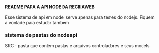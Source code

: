 #### README PARA A API NODE DA RECRIAWEB ######
Esse sistema de api em node, serve apenas para testes do nodejs.
Fiquem a vontade para estudar também

### sistema de pastas do nodeapi ###
SRC - pasta que contém pastas e arquivos controladores e seus models
